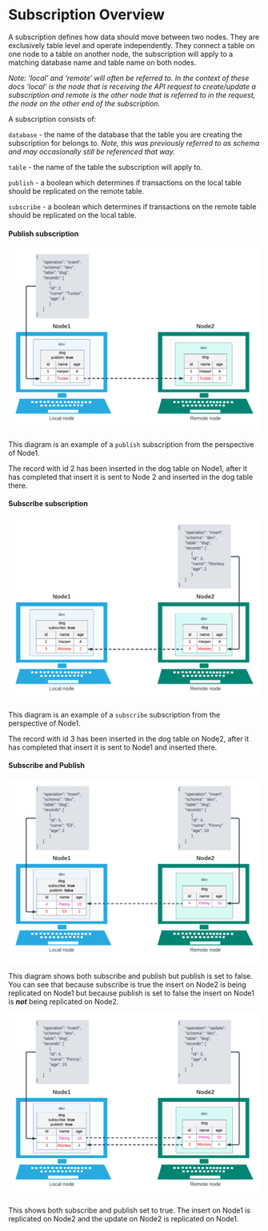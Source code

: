 # Subscription Overview

A subscription defines how data should move between two nodes. They are exclusively table level and operate independently. They connect a table on one node to a table on another node, the subscription will apply to a matching database name and table name on both nodes.

_Note: ‘local’ and ‘remote’ will often be referred to. In the context of these docs ‘local’ is the node that is receiving the API request to create/update a subscription and remote is the other node that is referred to in the request, the node on the other end of the subscription._

A subscription consists of:

`database` - the name of the database that the table you are creating the subscription for belongs to. _Note, this was previously referred to as schema and may occasionally still be referenced that way._

`table` - the name of the table the subscription will apply to.

`publish` - a boolean which determines if transactions on the local table should be replicated on the remote table.

`subscribe` - a boolean which determines if transactions on the remote table should be replicated on the local table.

#### Publish subscription

![figure 2](../../../images/clustering/figure2.png)

This diagram is an example of a `publish` subscription from the perspective of Node1.

The record with id 2 has been inserted in the dog table on Node1, after it has completed that insert it is sent to Node 2 and inserted in the dog table there.

#### Subscribe subscription

![figure 3](../../../images/clustering/figure3.png)

This diagram is an example of a `subscribe` subscription from the perspective of Node1.

The record with id 3 has been inserted in the dog table on Node2, after it has completed that insert it is sent to Node1 and inserted there.

#### Subscribe and Publish

![figure 4](../../../images/clustering/figure4.png)

This diagram shows both subscribe and publish but publish is set to false. You can see that because subscribe is true the insert on Node2 is being replicated on Node1 but because publish is set to false the insert on Node1 is _**not**_ being replicated on Node2.

![figure 5](../../../images/clustering/figure5.png)

This shows both subscribe and publish set to true. The insert on Node1 is replicated on Node2 and the update on Node2 is replicated on Node1.
